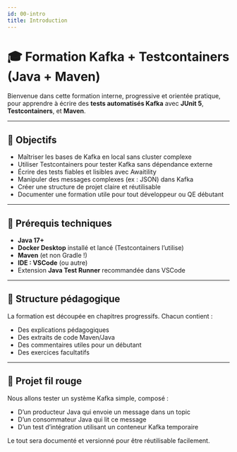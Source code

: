 ```yaml
---
id: 00-intro
title: Introduction
---
```


# 🎓 Formation Kafka + Testcontainers (Java + Maven)

Bienvenue dans cette formation interne, progressive et orientée pratique, pour apprendre à écrire des **tests automatisés Kafka** avec **JUnit 5**, **Testcontainers**, et **Maven**.

---

## 🧠 Objectifs

- Maîtriser les bases de Kafka en local sans cluster complexe
- Utiliser Testcontainers pour tester Kafka sans dépendance externe
- Écrire des tests fiables et lisibles avec Awaitility
- Manipuler des messages complexes (ex : JSON) dans Kafka
- Créer une structure de projet claire et réutilisable
- Documenter une formation utile pour tout développeur ou QE débutant

---

## 🧰 Prérequis techniques

- **Java 17+**
- **Docker Desktop** installé et lancé (Testcontainers l’utilise)
- **Maven** (et non Gradle !)
- **IDE : VSCode** (ou autre)
- Extension **Java Test Runner** recommandée dans VSCode

---

## 📁 Structure pédagogique

La formation est découpée en chapitres progressifs. Chacun contient :
- Des explications pédagogiques
- Des extraits de code Maven/Java
- Des commentaires utiles pour un débutant
- Des exercices facultatifs

---

## 🚀 Projet fil rouge

Nous allons tester un système Kafka simple, composé :
- D’un producteur Java qui envoie un message dans un topic
- D’un consommateur Java qui lit ce message
- D’un test d’intégration utilisant un conteneur Kafka temporaire

Le tout sera documenté et versionné pour être réutilisable facilement.

